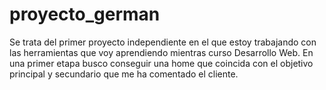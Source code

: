 # proyecto_german

Se trata del primer proyecto independiente en el que estoy trabajando con las herramientas que voy aprendiendo mientras curso Desarrollo Web.
En una primer etapa busco conseguir una home que coincida con el objetivo principal y secundario que me ha comentado el cliente.

